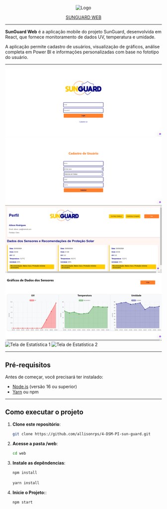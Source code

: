 <p align="center">
  <img src="../design/logoblack.png" alt="Logo" width="400"/>
</p>

<p align="center">
  <a href="https://sun-guard.vercel.app">SUNGUARD WEB</a>
</p>

---

**SunGuard Web** 
é a aplicação mobile do projeto SunGuard, desenvolvida em React, que fornece monitoramento de dados UV, temperatura e umidade. 

A aplicação permite cadastro de usuários, visualização de gráficos, análise completa em Power BI e informações personalizadas com base no fototipo do usuário.

---

![Tela de Login](../prints/web-login.png)
![Tela de Cadastro](../prints/web-cadastro.png)
![Tela de Perfil](../prints/web-perfil.png)
![Tela de Gráficos](../prints/web-graficos.png)
![Tela de Estatística 1](../prints/web-estatistica1.png)
![Tela de Estatística 2](../prints/web-estatistica2.png)

---

## **Pré-requisitos**

Antes de começar, você precisará ter instalado:

- [Node.js](https://nodejs.org/) (versão 16 ou superior)
- [Yarn](https://classic.yarnpkg.com/lang/en/docs/install/) ou npm

---

## **Como executar o projeto**

1. **Clone este repositório**:
   ```bash
   git clone https://github.com/allisonrps/4-DSM-PI-sun-guard.git

2. **Acesse a pasta /web**:

   ```bash
   cd web

3. **Instale as depêndencias**:

   ```bash
   npm install

   yarn install


4. **Inicie o Projeto:**:
   ```bash
   npm start


